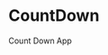 # CountDown
 Count Down App
   
        
                                    
                           
              
         
    
